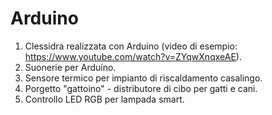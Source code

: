 # Arduino

1) Clessidra realizzata con Arduino (video di esempio: https://www.youtube.com/watch?v=ZYqwXnqxeAE).
2) Suonerie per Arduino.
3) Sensore termico per impianto di riscaldamento casalingo.
4) Porgetto "gattoino" - distributore di cibo per gatti e cani.
5) Controllo LED RGB per lampada smart.
